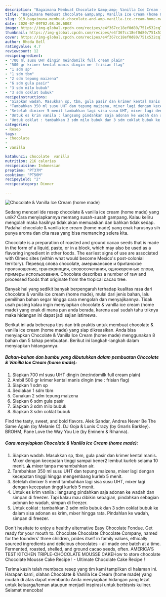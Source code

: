 ```yaml
---
description: "Bagaimana Membuat Chocolate &amp;amp; Vanilla Ice Cream (home made), Lezat"
title: "Bagaimana Membuat Chocolate &amp;amp; Vanilla Ice Cream (home made), Lezat"
slug: 919-bagaimana-membuat-chocolate-and-amp-vanilla-ice-cream-home-made-lezat
date: 2020-07-09T02:08:36.680Z
image: https://img-global.cpcdn.com/recipes/e4f367cc18ef0d80/751x532cq70/chocolate-vanilla-ice-cream-home-made-foto-resep-utama.jpg
thumbnail: https://img-global.cpcdn.com/recipes/e4f367cc18ef0d80/751x532cq70/chocolate-vanilla-ice-cream-home-made-foto-resep-utama.jpg
cover: https://img-global.cpcdn.com/recipes/e4f367cc18ef0d80/751x532cq70/chocolate-vanilla-ice-cream-home-made-foto-resep-utama.jpg
author: Rhoda Bell
ratingvalue: 4.7
reviewcount: 12
recipeingredient:
- "700 ml susu UHT dingin meindomilk full cream plain"
- "500 gr krimer kental manis dingin me  frisian flag"
- "1 sdm sp"
- "1 sdm tbm"
- "2 sdm tepung maizena"
- "6 sdm gula pasir"
- "3 sdm milo bubuk"
- "3 sdm coklat bubuk"
recipeinstructions:
- "Siapkan wadah. Masukkan sp, tbm, gula pasir dan krimer kental manis. Mixer dengan kecepatan tinggi sampai bener2 lembut kurleb selama 10 menit. ⚠ mixer tanpa menambahkan air."
- "Tambahkan 350 ml susu UHT dan tepung maizena, mixer lagi dengan kecepatan tinggi hingga mengembang kurleb 5 menit."
- "Setelah dimixer 5 menit tambahkan lagi sisa susu UHT, mixer lagi dengan kecepatan tinggi kurleb 5 menit."
- "Untuk es krim vanila : langsung pindahkan saja adonan ke wadah dan simpan di freezer. Tapi kalau mau dibikin sebagian, pindahkan sebagian adonan ke wadah, simpan di freezer."
- "Untuk coklat : tambahkan 3 sdm milo bubuk dan 3 sdm coklat bubuk ke dalam sisa adonan es krim, mixer hingga rata. Pindahlan ke wadah, simpan di freezer."
categories:
- Resep
tags:
- chocolate
- 
- vanilla

katakunci: chocolate  vanilla 
nutrition: 216 calories
recipecuisine: Indonesian
preptime: "PT37M"
cooktime: "PT50M"
recipeyield: "2"
recipecategory: Dinner

---
```



![Chocolate &amp; Vanilla Ice Cream (home made)](https://img-global.cpcdn.com/recipes/e4f367cc18ef0d80/751x532cq70/chocolate-vanilla-ice-cream-home-made-foto-resep-utama.jpg)

Sedang mencari ide resep chocolate &amp; vanilla ice cream (home made) yang unik? Cara menyiapkannya memang susah-susah gampang. Kalau keliru mengolah maka hasilnya tidak akan memuaskan dan bahkan tidak sedap. Padahal chocolate &amp; vanilla ice cream (home made) yang enak harusnya sih punya aroma dan cita rasa yang bisa memancing selera kita.

Chocolate is a preparation of roasted and ground cacao seeds that is made in the form of a liquid, paste, or in a block, which may also be used as a flavoring ingredient in other foods. The earliest signs of use are associated with Olmec sites (within what would become Mexico&#39;s post-colonial territory). Перевод слова chocolate, американское и британское произношение, транскрипция, словосочетания, однокоренные слова, примеры использования. Chocolate describes a number of raw and processed foods that originate from the tropical cacao tree.

Banyak hal yang sedikit banyak berpengaruh terhadap kualitas rasa dari chocolate &amp; vanilla ice cream (home made), mulai dari jenis bahan, lalu pemilihan bahan segar hingga cara mengolah dan menyajikannya. Tidak usah pusing kalau ingin menyiapkan chocolate &amp; vanilla ice cream (home made) yang enak di mana pun anda berada, karena asal sudah tahu triknya maka hidangan ini dapat jadi sajian istimewa.


Berikut ini ada beberapa tips dan trik praktis untuk membuat chocolate &amp; vanilla ice cream (home made) yang siap dikreasikan. Anda bisa menyiapkan Chocolate &amp; Vanilla Ice Cream (home made) menggunakan 8 bahan dan 5 tahap pembuatan. Berikut ini langkah-langkah dalam menyiapkan hidangannya.

<!--inarticleads1-->

##### Bahan-bahan dan bumbu yang dibutuhkan dalam pembuatan Chocolate &amp; Vanilla Ice Cream (home made):

1. Siapkan 700 ml susu UHT dingin (me:indomilk full cream plain)
1. Ambil 500 gr krimer kental manis dingin (me : frisian flag)
1. Siapkan 1 sdm sp
1. Sediakan 1 sdm tbm
1. Gunakan 2 sdm tepung maizena
1. Siapkan 6 sdm gula pasir
1. Siapkan 3 sdm milo bubuk
1. Siapkan 3 sdm coklat bubuk


Find the tasty, sweet, and bold flavors. Alek Sandar, Andrea Never Be The Same Again (by Melanie C). DJ Goja &amp; Lunis Crazy (by Gnarls Barkley). BROHM, Pane Love the Way You Lie (by Eminem &amp; Rihanna). 

<!--inarticleads2-->

##### Cara menyiapkan Chocolate &amp; Vanilla Ice Cream (home made):

1. Siapkan wadah. Masukkan sp, tbm, gula pasir dan krimer kental manis. Mixer dengan kecepatan tinggi sampai bener2 lembut kurleb selama 10 menit. ⚠ mixer tanpa menambahkan air.
1. Tambahkan 350 ml susu UHT dan tepung maizena, mixer lagi dengan kecepatan tinggi hingga mengembang kurleb 5 menit.
1. Setelah dimixer 5 menit tambahkan lagi sisa susu UHT, mixer lagi dengan kecepatan tinggi kurleb 5 menit.
1. Untuk es krim vanila : langsung pindahkan saja adonan ke wadah dan simpan di freezer. Tapi kalau mau dibikin sebagian, pindahkan sebagian adonan ke wadah, simpan di freezer.
1. Untuk coklat : tambahkan 3 sdm milo bubuk dan 3 sdm coklat bubuk ke dalam sisa adonan es krim, mixer hingga rata. Pindahlan ke wadah, simpan di freezer.


Don&#39;t hesitate to enjoy a healthy alternative Easy Chocolate Fondue. Get ready for your mouth to. Chocolate Chocolate Chocolate Company, named for the founders&#39; three children, prides itself in family values, ethically sourced ingredients and delicious chocolates - all made one batch at a time. Fermented, roasted, shelled, and ground cacao seeds, often. AMERICA&#39;S TEST KITCHEN TRIPLE-CHOCOLATE MOUSSE CAKEHow to store chocolate Chocolate Mousse Cake Recipe ! - Ultimate Chocolate Cake Recipe ! 

Terima kasih telah membaca resep yang tim kami tampilkan di halaman ini. Harapan kami, olahan Chocolate &amp; Vanilla Ice Cream (home made) yang mudah di atas dapat membantu Anda menyiapkan hidangan yang lezat untuk keluarga/teman ataupun menjadi inspirasi untuk berbisnis kuliner. Selamat mencoba!
